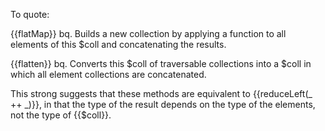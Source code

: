 To quote:

{{flatMap}}
bq. Builds a new collection by applying a function to all elements of this $coll and concatenating the results.

{{flatten}}
bq. Converts this $coll of traversable collections into a $coll in which all element collections are concatenated.

This strong suggests that these methods are equivalent to {{reduceLeft(_ ++ _)}}, in that the type of the result depends on the type of the elements, not the type of {{$coll}}.

